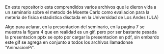 En este repositorio esta comprendidos varios archivos que le dieron vida a un seminario sobre el metodo de Moente Carlo como evaliacion para la meteria de fisica estadistica disctada en la Universidad de Los Andes (ULA)

Algo para aclarar, en la presentacion del seminario, en la pagina 7 se muestra la figura 4 que en realidad es un gif, pero por ser bastante pesada la presentacion pptx se opto por cargar la presentacion en pdf, sin embardo este gif se agrega en conjunto a todos los archivos llamadonse "AnimacionPi".
